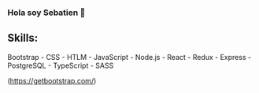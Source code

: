 ### Hola soy Sebatien 👋

## Skills:

Bootstrap - CSS - HTLM - JavaScript - Node.js - React - Redux - Express - PostgreSQL - TypeScript - SASS

(https://getbootstrap.com/)
